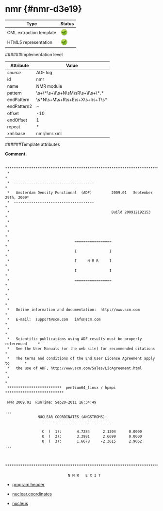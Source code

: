 # nmr {#nmr-d3e19}


| Type                                                                                                                                                | Status                                                                                                                                              |
|----|----|
| CML extraction template                                                                                                                             | ![](/imgs/Total.png)                                                                                                                                |
| HTML5 representation                                                                                                                                | ![](/imgs/Total.png)                                                                                                                                |

######Implementation level

| Attribute                                                                                                                                           | Value                                                                                                                                               |
|----|----|
| *source*                                                                                                                                            | ADF log                                                                                                                                             |
| id                                                                                                                                                  | nmr                                                                                                                                                 |
| name                                                                                                                                                | NMR module                                                                                                                                          |
| pattern                                                                                                                                             | \\s+\\\*\\s+\\I\\s+N\\sM\\sR\\s+\\I\\s+\\\*.\*                                                                                                      |
| endPattern                                                                                                                                          | \\s\*N\\s+M\\s+R\\s+E\\s+X\\s+I\\s+T\\s\*                                                                                                           |
| endPattern2                                                                                                                                         | \~                                                                                                                                                  |
| offset                                                                                                                                              | -10                                                                                                                                                 |
| endOffset                                                                                                                                           | 1                                                                                                                                                   |
| repeat                                                                                                                                              | \*                                                                                                                                                  |
| xml:base                                                                                                                                            | nmr/nmr.xml                                                                                                                                         |

######Template attributes

**Comment.**


     *******************************************************************************
     *                                                                             *
     *  -------------------------------------                                      *
     *   Amsterdam Density Functional  (ADF)         2009.01   September 29th, 2009*
     *  -------------------------------------                                      *
     *                                               Build 200912192153            *
     *                                                                             *
     *                                                                             *
     *                              =================                              *
     *                              I               I                              *
     *                              I     N M R     I                              *
     *                              I               I                              *
     *                              =================                              *
     *                                                                             *
     *                                                                             *
     *   Online information and documentation:  http://www.scm.com                 *
     *   E-mail:  support@scm.com   info@scm.com                                   *
     *                                                                             *
     *   Scientific publications using ADF results must be properly referenced     *
     *   See the User Manuals (or the web site) for recommended citations          *
     *   The terms and conditions of the End User License Agreement apply to       *
     *   the use of ADF, http://www.scm.com/Sales/LicAgreement.html                *
     *                                                                             *
     *************************  pentium64_linux / hpmpi  ***************************
     
     NMR 2009.01  RunTime: Sep20-2011 16:34:49
     
    ...
                   NUCLEAR COORDINATES (ANGSTROMS):
                     --------------------------------

                     C  (  1):       4.7284      2.1304      0.0000
                     O  (  2):       3.3981      2.6699      0.0000
                     O  (  3):       1.6678     -2.3615      2.9062
    ...


     *******************************************************************************

                                 N M R   E X I T

-   [program.header](/out/md/cml/adf_log/program.header-d3e26.md)

<!-- -->

-   [nuclear.coordinates](/out/md/cml/adf_log/nuclear.coordinates-d3e145.md)

<!-- -->

-   [nucleus](/out/md/cml/adf_log/nucleus-d3e568.md)


